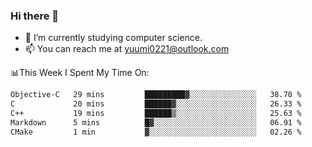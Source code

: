 ### Hi there 👋

- 📕 I’m currently studying computer science.
- 📫 You can reach me at yuumi0221@outlook.com


📊This Week I Spent My Time On:
<!--START_SECTION:waka-->

```txt
Objective-C   29 mins         █████████▓░░░░░░░░░░░░░░░   38.70 %
C             20 mins         ██████▓░░░░░░░░░░░░░░░░░░   26.33 %
C++           19 mins         ██████▒░░░░░░░░░░░░░░░░░░   25.63 %
Markdown      5 mins          █▓░░░░░░░░░░░░░░░░░░░░░░░   06.91 %
CMake         1 min           ▓░░░░░░░░░░░░░░░░░░░░░░░░   02.26 %
```

<!--END_SECTION:waka-->

<!--
**Yuumi0221/Yuumi0221** is a ✨ _special_ ✨ repository because its `README.md` (this file) appears on your GitHub profile.

Here are some ideas to get you started:

- 🔭 I’m currently working on ...
- 🌱 I’m currently learning ...
- 👯 I’m looking to collaborate on ...
- 🤔 I’m looking for help with ...
- 💬 Ask me about ...
- 📫 How to reach me: ...
- 😄 Pronouns: ...
- ⚡ Fun fact: ...
-->
